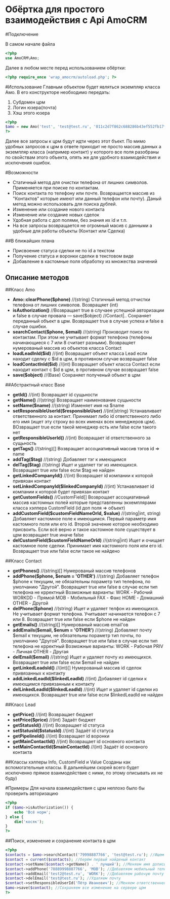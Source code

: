Обёртка для простого взаимодействия с Api AmoCRM
===

#Подключение

В самом начале файла
```php
<?php
use AmoCRM\Amo;
```
Далее в любом месте перед использованием обёртки:
```php
<?php require_once 'wrap_amocrm/autoload.php'; ?>
```
#Использование
Главным объектом будет являться экземпляр класса Амо. В его конструкторе необходимо передать:

1. Субдомен црм
2. Логин юзера(почта)
3. Хэш этого юзера

```php
<?php
$amo = new Amo('test', 'test@test.ru', '011c2d7f862c688286b43ef552fb17f4');
?>
```
Далее все запросы к црм будут идти через этот бъект. По мимо удобных запросов к црм в ответе приходит не просто массив данных а экземпляр класса (например контакт) у которого все поля разобраны по свойствам этого объекта, опять же для удобного взаимодействия и исключения ошибок.

#Возможности
* Статичный метод для очистки телефона от лишних символов. Применяется при поиске по контактам.
* Поиск контакта по телефону или почте. Возвращается массив из "Контактов" которые имеют или данный телефон или почту). Даный метод можно использовать для поиска дублей.
* Изменение или создание нового контакта
* Изменение или создание новых сделок
* Удобная работа с доп полями, без знания их id и т.п.
* На все запросы возвращается не огромный масив с данными а удобные для работы объекты (Контакт или Сделка)

##В ближайших плана
* Присвоение статуса сделки не по id а текстом
* Получение статуса и воронки сделки в текстовом виде
* Добавление в кастомные поля обработку из множества значений

Описание методов
---
##Класс Amo
* **Amo::clearPhone($phone)** //(string) Статичный метод отчистки телефона от лишних символов. Возвращяет (int)
* **isAuthorization()** //Возвращает true в случаее успешной авторизации и false в случае провала
— save($object) //Contact|.. Сохраняет переданный объект в црм. Возвращает true в случае успеха и false в случае ошибки.
* **searchContact($phone, $email)** //(string) Производит поиск по контактам. При этом не учитывает формат телефона (телефоны начинающиеся с 7 или 8 считает разными). Возвращяет нумерованый массив из объектов класса Contact
* **loadLeadInId($id)** //(int) Возвращает объект класса Lead если находит сделку с $id в црм, в противном случае возвращает false
* **loadContactInId($id)** //(int) Возвращает объект класса Contact если находит контакт с $id в црм, в противном случае возвращает false
* **save($object)** //(Base) Сохраняет полученый объект в црм

##Абстрактный класс Base

* **getId()** //(int) Возвращает id сущьности
* **getName()** //(string) Возвращает наименование сущьности
* **setName($name)** //(string) Изменяет имя на $name
* **setResponsibleUserId($responsibleUser)** //(int|string) Устанавливает ответственного за контакт. Принимает либо id ответственного либо его имя (ищет эту строку во всех именах всех менеджеров црм). ВОзвращает true если такой менеджер есть или false если такого нет
* **getResponsibleUserId()** //(int) Возвращает id ответственного за сущьность
* **getTags()** //(string)[] Возвращает ассоциативный массив тэгов id => name
* **addTag($tag)** //(string) Добавляет тэг к имеющимся
* **delTag($tag)** //(string) Ищет и удаляет тэг из имеющихся. Возвращает true или false если $tag не найден
* **getLinkedCompanyId()** //(int) Возвращает id компании к которой привязан контакт
* **setLinkedCompanyId($linkedCompanyId)** //(int) Устанавливает id компании к которой будет привязан контакт
* **getCustomFields()** //CustomField[] Возврощает ассоциативный массив кастомных полей которые представленны экхемплярами класса хэлпера CustomField (id доп поля => объект)
* **addCustomField($customFieldNameOrId, $value)** //(string|int, string) Добавляет кастомное поле к имеющимся. Первый параметр имя кастомного поля или его id. Второй значение которое необходимо присвоить. Если всё верно и такое кастомное поле существует в црм возвращает true иначе false
* **delCustomField($customFieldNameOrId)** //(string|int) Ищет и очищает кастомное поле сделки. Принимает имя кастомного поля или его id. Возвращает true или false если такое не найдено

##Класс Contact

* **getPhones()** //(string)[] Нумерованый массив телефонов
* **addPhone($phone, $enum = 'OTHER')** //(string) Добавляет телефон $phone к текущим, не обязательны пораметр тип телефона, по умолчанию "Другой". Возвращяет true или false в случае если тип телефона не крректный
Возможные варианты:
WORK - Рабочий
WORKDD - Прямой
MOB - Мобильный
FAX - Факс
HOME - Домашний
OTHER - Другой
* **delPhone($phone)** //(string) Ищет и удаляет телфон из имеющихся. Не учитывает формат телефона. Учитывает начинается телефон с 7 или 8. Возвращает true или false если $phone не найден
* **getEmails()** //(string)[] Нумерованый массив email'ов
* **addEmails($email, $enum = 'OTHER')** //(string) Добавляет почту $email к текущим, не обязательны пораметр тип почты, по умолчанию "Другой". Возвращяет true или false в случае если тип телефона не крректный
Возможные варианты:
WORK - Рабочая
PRIV - Личная
OTHER - Другая
* **delEmail($email)** //(string) Ищет и удаляет почту из имеющихся. Возвращает true или false если $email не найден
* **getLinkedLeadsId()** //(int)[] Нумерованый массив id сделок привязанных к контакту
* **addLinkedLeadId($linkedLeadId)** //(int) Добавляет id сделки к имеющимся привязанным к контакту
* **delLinkedLeadId($linkedLeadId)** //(int) Ищет и удаляет id сделки из имеющихся. Возвращает true или false если $linkedLeadId не найден

##Класс Lead

* **getPrice()** //(int) Возвращает бюджет
* **setPrice($price)** //(int) Задаёт бюджет
* **getStatusId()** //(int) Возвращает id статуса
* **setStatusId($statusId)** //(int) Задаёт id статуса
* **getPipelineId()** //(int) Возвращает id воронки
* **getMainContactId()** //(int) Возвращает id основного контакта
* **setMainContactId($mainContactId)** //(int) Задаёт id основного контакта


##Классы хэлперы Info, CustomField и Value
Созданы как вспомогательные классы. В дальнейшем скорей всего будет исключенно прямое взаимодействие с ними, по этому описывать их не буду)

#Примеры
Для начала взаимодействия с црм неплохо было бы проверить авторизацию

```php
<?php
if ($amo->isAuthorization()) {
    echo 'Всё норм';
} else {
    die('косяк');
}
?>
```
##Поиск, изменение и сохранение контакта в црм
```php
<?php
$contacts = $amo->searchContact('79998887766', 'test@test.ru'); //Ищем контакт по телефону и почте
$contact = current($contacts); //берём первый найденый контакт
$contact->setName($contact->getName() . ' лучший'); //Меняем имя дописывая в текущее строчку
$contact->addPhone('78889998887766', 'MOB'); //Добавляем мобильный телефон
$contact->addEmail('test2@test.ru', 'WORK'); //Добавляем рабочую почту
$contact->delEmail('test@test.ru'); //Удаляем почту
$contact->setResponsibleUserId('Пётр Иванович'); //Меняем ответственного
$amo->save($contact); //Сохраняем все изменение на сервере црм
?>
```